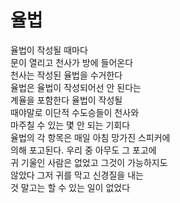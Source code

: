 # 율법

율법이 작성될 때마다  
문이 열리고 천사가 방에 들어온다  
천사는 작성된 율법을 수거한다  
율법은 율법이 작성되어선 안 된다는  
계율을 포함한다 율법이 작성될  
때야말로 이단적 수도승들이 천사와  
마주칠 수 있는 몇 안 되는 기회다  
율법의 각 항목은 매일 아침 망가진 스피커에  
의해 포고된다. 우리 중 아무도 그 포고에  
귀 기울인 사람은 없었고 그것이 가능하지도  
않았다 그저 귀를 막고 신경질을 내는  
것 말고는 할 수 있는 일이 없었다
